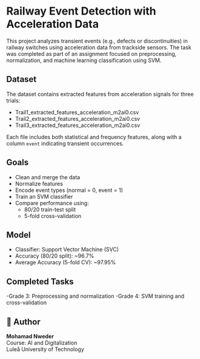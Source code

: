 # Railway Event Detection with Acceleration Data

This project analyzes transient events (e.g., defects or discontinuities) in railway switches using acceleration data from trackside sensors. The task was completed as part of an assignment focused on preprocessing, normalization, and machine learning classification using SVM.

## Dataset
The dataset contains extracted features from acceleration signals for three trials:

- Trail1_extracted_features_acceleration_m2ai0.csv  
- Trail2_extracted_features_acceleration_m2ai0.csv  
- Trail3_extracted_features_acceleration_m2ai0.csv

Each file includes both statistical and frequency features, along with a column `event` indicating transient occurrences.

## Goals
- Clean and merge the data
- Normalize features
- Encode event types (normal = 0, event = 1)
- Train an SVM classifier
- Compare performance using:
  - 80/20 train-test split
  - 5-fold cross-validation

## Model
- Classifier: Support Vector Machine (SVC)
- Accuracy (80/20 split): ~96.7%
- Average Accuracy (5-fold CV): ~97.95%

## Completed Tasks
-Grade 3: Preprocessing and normalization
-Grade 4: SVM training and cross-validation

## 👤 Author
**Mohamad Nweder**  
Course: AI and Digitalization  
Luleå University of Technology  
